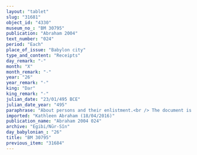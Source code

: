```yaml
---
layout: "tablet"
slug: "31681"
object_id: "4330"
museum_no_: "BM 30795"
publication: "Abraham 2004"
text_number: "024"
period: "Each"
place_of_issue: "Babylon city"
type_and_content: "Receipts"
day_remark: "-"
month: "X"
month_remark: "-"
year: "26"
year_remark: "-"
king: "Dar"
king_remark: "-"
julian_date: "23/01/495 BCE"
julian_date_year: "495"
paraphrase: "About persons and their enlistment.<br /> The document is badly preserved and poorly understood. It starts by referring to two persons, <strong>A<sub>1</sub></strong> and <strong>A<sub>2</sub></strong>, together with the registers of their enlistment (<sup>gi&scaron;</sup>&Scaron;ID), but then becomes very fragmentary. The king is mentioned, as well as <strong>B</strong>, Governor (<em>&scaron;ākin ṭēmi</em>) of Babylon, some additional lists and a kind of professionals or labourers (<sup>l&uacute;</sup>[...]). At the end we should probably read &quot;have received&quot;, thus assuming that <strong>A<sub>1</sub></strong> and <strong>A<sub>2</sub></strong> received several persons together with the registers about their enlistment. Sirik/Iddinaya (=Marduk-nāṣir-apli/Itti-Marduk-balāṭu), head of the Egibi family, is among the witnesses. Names of 5 witnesses and the scribe.<br /> <br /> <strong>A<sub>1</sub></strong>=Rēmūtu/Marduk-u&scaron;allim//<em>Pahāru;&nbsp;</em><strong>A<sub>2</sub></strong>=Libluṭ/Itti-Nab&ucirc;-balāṭu//<em>Sīs&ecirc;;&nbsp;</em><strong>B</strong>=Gūzānu/<em>Nab&ucirc;-&scaron;umu-ukīn</em>//&Scaron;a-nā&scaron;ī&scaron;u;&nbsp;<strong>C</strong>=&hellip; (broken)"
imported: "Kathleen Abraham (18/04/2016)"
publication_name: "Abraham 2004 024"
archive: "Egibi/Nūr-Sîn"
day_babylonian_: "26"
title: "BM 30795"
previous_item: "31684"
---
```

